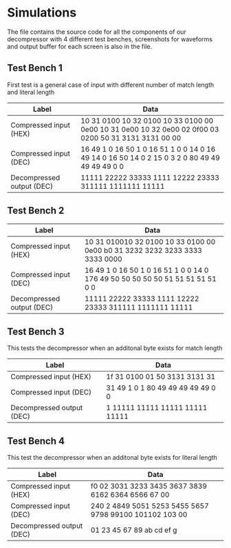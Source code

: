 # Simulations

The file contains the source code for all the components of our decompressor with 4 different test benches, screenshots for waveforms and output buffer for each screen is also in the file.

## Test Bench 1

First test is a general case of input with different number of match length and literal length

| Label                     | Data                                                                                                  |
| ------------------------- | ----------------------------------------------------------------------------------------------------- |
| Compressed input (HEX)    | 10 31 0100 10 32 0100 10 33 0100  00 0e00 10 31 0e00 10 32 0e00 02 0f00 03 0200 50 31 3131 3131 00 00 |
| Compressed input (DEC)    | 16 49 1 0 16 50 1 0 16 51 1 0 0 14 0 16 49 14 0 16 50 14 0 2 15 0 3 2 0 80 49 49 49 49 49 0 0         |
| Decompressed output (DEC) | 11111 22222 33333 1111 12222 23333 311111 1111111 11111                                               |

## Test Bench 2

| Label                     | Data                                                                            |
| ------------------------- | ------------------------------------------------------------------------------- |
| Compressed input (HEX)    | 10 31 010010 32 0100 10 33 0100 00 0e00  b0 31 3232 3232 3233 3333 3333 0000    |
| Compressed input (DEC)    | 16 49 1 0 16 50 1 0 16 51  1 0 0  14 0 176 49 50 50 50 50 50 51 51 51 51 51 0 0 |
| Decompressed output (DEC) | 11111 22222 33333 1111 12222 23333 311111 1111111 11111                         |

## Test Bench 3

This tests the decompressor when an additonal byte exists for match length

| Label                     | Data                                |
| ------------------------- | ----------------------------------- |
| Compressed input (HEX)    | 1f 31 0100 01  50 3131 3131 31      |
| Compressed input (DEC)    | 31 49  1 0  1 80 49 49 49 49 49 0 0 |
| Decompressed output (DEC) | 1 11111 11111 11111 11111 11111     |

## Test Bench 4

This test the decompressor when an additonal byte exists for literal length

| Label                     | Data                                                     |
| ------------------------- | -------------------------------------------------------- |
| Compressed input (HEX)    | f0 02 3031 3233 3435 3637 3839 6162 6364 6566 67 00      |
| Compressed input (DEC)    | 240  2 4849 5051 5253 5455 5657 9798 99100 101102 103 00 |
| Decompressed output (DEC) | 01 23 45 67 89 ab cd ef g                                |